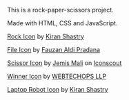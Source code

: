 This is a rock-paper-scissors project.

Made with HTML, CSS and JavaScript.

<a href="https://iconscout.com/icons/rock" target="_blank">Rock Icon</a> by <a href="https://iconscout.com/contributors/kiran-shastry" target="_blank">Kiran Shastry</a>

<a href="https://iconscout.com/icons/file" target="_blank">File Icon</a> by <a href="https://iconscout.com/contributors/fauzanaldip" target="_blank">Fauzan Aldi Pradana</a>

<a href="https://iconscout.com/icons/scissor" target="_blank">Scissor Icon</a> by <a href="https://iconscout.com/contributors/jemismali">Jemis Mali</a> on <a href="https://iconscout.com">Iconscout</a>

<a href="https://iconscout.com/icons/winner" target="_blank">Winner Icon</a> by <a href="https://iconscout.com/contributors/priyanka-gupta" target="_blank">WEBTECHOPS LLP</a>

<a href="https://iconscout.com/icons/laptop-robot" target="_blank">Laptop Robot Icon</a> by <a href="https://iconscout.com/contributors/kiran-shastry" target="_blank">Kiran Shastry</a>